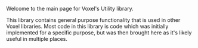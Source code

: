 Welcome to the main page for Voxel's Utility library.

This library contains general purpose functionality that is used in other Voxel libraries. Most code in this library is code which was initially implemented
for a specific purpose, but was then brought here as it's likely useful in
multiple places.
